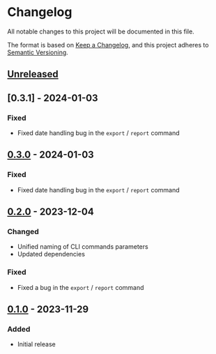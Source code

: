 # Changelog

All notable changes to this project will be documented in this file.

The format is based on [Keep a Changelog](https://keepachangelog.com/en/1.0.0/),
and this project adheres to [Semantic Versioning](https://semver.org/spec/v2.0.0.html).

## [Unreleased]

## [0.3.1] - 2024-01-03

### Fixed
- Fixed date handling bug in the `export` / `report` command

## [0.3.0] - 2024-01-03

### Fixed
- Fixed date handling bug in the `export` / `report` command

## [0.2.0] - 2023-12-04

### Changed
- Unified naming of CLI commands parameters
- Updated dependencies

### Fixed
- Fixed a bug in the `export` / `report` command


## [0.1.0] - 2023-11-29

### Added
- Initial release

[unreleased]: https://github.com/oroszgy/hours/tree/main
[0.3.0]: https://github.com/oroszgy/hours/releases/tag/v0.3.0
[0.2.0]: https://github.com/oroszgy/hours/releases/tag/v0.2.0
[0.1.0]: https://github.com/oroszgy/hours/releases/tag/v0.1.0
